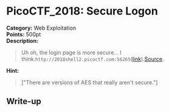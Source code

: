 <!-- This markdown file is writeup template. -->

# PicoCTF_2018:  Secure Logon

**Category:** Web Exploitation  
**Points:** 500pt  
**Description:**

> Uh oh, the login page is more secure... I think.`http://2018shell2.picoctf.com:56265`([link](http://2018shell2.picoctf.com:56265)).[Source](//2018shell2.picoctf.com/static/a39b448f70e7523eb03516bb9c211c1a/server_noflag.py).

**Hint:**

> ["There are versions of AES that really aren't secure."]

## Write-up